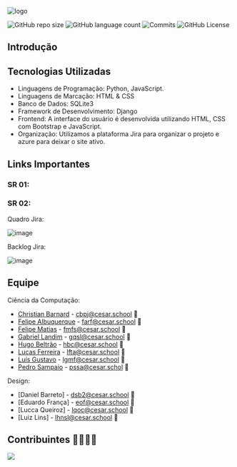 ![logo]()



![GitHub repo size](https://github.com/seconds4decay/Projeto-X)
![GitHub language count](https://img.shields.io/github/languages/count/Gabrielqlandim/StudySchool-Projeto?style=flat&logo=python)
![Commits](https://img.shields.io/github/commit-activity/t/Gabrielqlandim/StudySchool-Projeto?style=flat&logo=github)
![GitHub License](https://img.shields.io/github/license/Gabrielqlandim/StudySchool-Projeto)

## Introdução


## Tecnologias Utilizadas
- Linguagens de Programação: Python, JavaScript.
- Linguagens de Marcação: HTML & CSS 
- Banco de Dados: SQLite3
- Framework de Desenvolvimento: Django
- Frontend: A interface do usuário é desenvolvida utilizando HTML, CSS com Bootstrap e JavaScript.
- Organização: Utilizamos a plataforma Jira para organizar o projeto e azure para deixar o site ativo.

## Links Importantes

### SR 01:


### SR 02:


Quadro Jira:

![image]()

Backlog Jira: 

![image]()


## Equipe
Ciência da Computação:
- [Christian Barnard](https://github.com/cbpj@cesar.school) - cbpj@cesar.school 📩
- [Felipe Albuquerque](https://github.com/FelipeARFranca) - farf@cesar.school 📩
- [Felipe Matias](https://github.com/Zibec) - fmfs@cesar.school 📩
- [Gabriel Landim](https://github.com/Gabrielqlandim) - gqsl@cesar.school 📩
- [Hugo Beltrão](https://github.com/HugoB2) - hbc@cesar.school 📩
- [Lucas Ferreira](https://github.com/seconds4decay) - lfta@cesar.school 📩
- [Luís Gustavo](https://github.com/Luis-Gustavo-Melo) - lgmf@cesar.school 📩
- [Pedro Sampaio](https://github.com/PedrooSam) - pssa@cesar.schol 📩

Design:
- [Daniel Barreto] - dsb2@cesar.school 📩
- [Eduardo França] - eof@cesar.school 📩
- [Lucca Queiroz] - lqoc@cesar.school 📩
- [Luiz Lins] - lhnsl@cesar.school 📩

## Contribuintes 👨‍👩‍👧‍👦
<a href="https://github.com/Gabrielqlandim/fds-projeto/graphs/contributors">
  <img src="https://contrib.rocks/image?repo=Gabrielqlandim/fds-projeto" />
</a>
